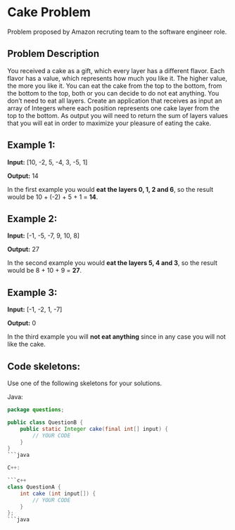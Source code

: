 # Cake Problem

Problem proposed by Amazon recruting team to the software engineer role.

Problem Description
-------------------

You received a cake as a gift, which every layer has a different flavor. Each flavor has a value, which represents how much you like it. The higher value, the more you like it. You can eat the cake from the top to the bottom, from the bottom to the top, both or you can decide to do not eat anything. You don’t need to eat all layers. Create an application that receives as input an array of Integers where each position represents one cake layer from the top to the bottom. As output you will need to return the sum of layers values that you will eat in order to maximize your pleasure of eating the cake.

## Example 1:

**Input:** [10, -2, 5, -4, 3, -5, 1]

**Output:** 14 

In the first example you would **eat the layers 0, 1, 2 and 6**, so the result would be 10 + (-2) + 5 + 1 = **14**.

## Example 2: 
**Input:** [-1, -5, -7, 9, 10, 8]

**Output:** 27

In the second example you would **eat the layers 5, 4 and 3**, so the result would be 8 + 10 + 9 = **27**.

## Example 3:
**Input:** [-1, -2, 1, -7]

**Output:** 0

In the third example you will **not eat anything** since in any case you will not like the cake.

## Code skeletons:

Use one of the following skeletons for your solutions.

Java:

```java
package questions;

public class QuestionB {
    public static Integer cake(final int[] input) {
        // YOUR CODE
    }
}
```java

C++:

```c++
class QuestionA {
	int cake (int input[]) {
		// YOUR CODE
	}
};
```java

